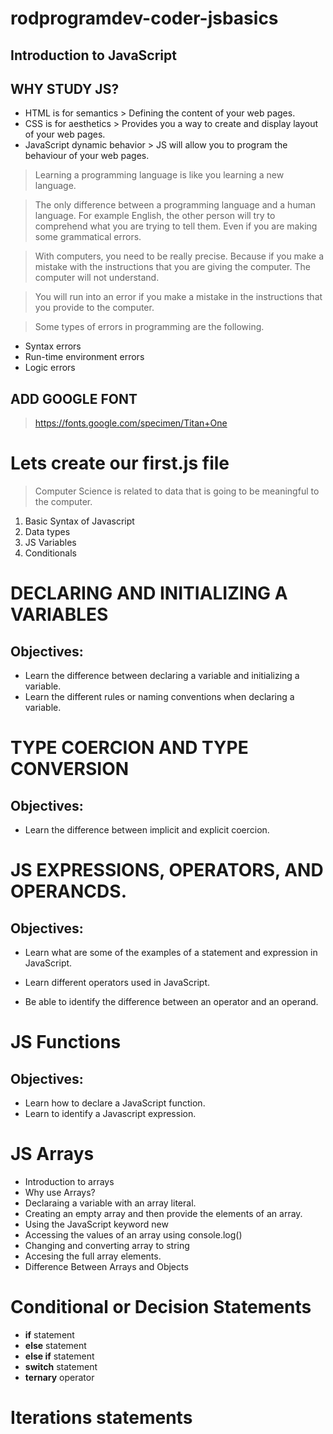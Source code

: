 # rodprogramdev-coder-jsbasics

## Introduction to JavaScript


## WHY STUDY JS?

- HTML is for semantics > Defining the content of your web pages.
- CSS is for aesthetics > Provides you a way to create and display layout of your web pages.
- JavaScript dynamic behavior > JS will allow you to program the behaviour of your web pages. 

> Learning a programming language is like you learning a new language. 

> The only difference between a programming language and a human language. For example English, the other person will try to comprehend what you are trying to tell them. Even if you are making some grammatical errors.

> With computers, you need to be really precise. Because if you make a mistake with the instructions that you are giving the computer. The computer will not understand. 

> You will run into an error if you make a mistake in the instructions that you provide to the computer. 

> Some types of errors in programming are the following. 

- Syntax errors 
- Run-time environment errors
- Logic errors

## ADD GOOGLE FONT

> https://fonts.google.com/specimen/Titan+One


# Lets create our first.js file

> Computer Science is related to data that is going to be meaningful to the computer. 

1. Basic Syntax of Javascript
2. Data types
3. JS Variables
4. Conditionals


# DECLARING AND INITIALIZING A VARIABLES

## Objectives:

- Learn the difference between declaring a variable and initializing a variable.
- Learn the different rules or naming conventions when declaring a variable. 


# TYPE COERCION AND TYPE CONVERSION

## Objectives:

- Learn the difference between implicit and explicit coercion. 

 
# JS EXPRESSIONS, OPERATORS, AND OPERANCDS.

## Objectives:

- Learn what are some of the examples of a statement and expression in JavaScript.

- Learn different operators used in JavaScript.

- Be able to identify the difference between an operator and an operand. 

# JS Functions

## Objectives:

- Learn how to declare a JavaScript function. 
- Learn to identify a Javascript expression. 


# JS Arrays

- Introduction to arrays
- Why use Arrays?
- Declaraing a variable with an array literal. 
- Creating an empty array and then provide the elements of an array.
- Using the JavaScript keyword new
- Accessing the values of an array using console.log()
- Changing and converting array to string
- Accesing the full array elements.
- Difference Between Arrays and Objects

# Conditional or Decision Statements

- **if** statement
- **else** statement
- **else if** statement
- **switch** statement
- **ternary** operator

# Iterations statements




